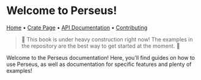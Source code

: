 # Welcome to Perseus!

[Home][repo] • [Crate Page][crate] • [API Documentation][docs] • [Contributing][contrib]

> 🚧 This book is under heavy construction right now! The examples in the repository are the best way to get started at the moment. 🚧

Welcome to the Perseus documentation! Here, you'll find guides on how to use Perseus, as well as documentation for specific features and plenty of examples!

[repo]: https://github.com/arctic-hen7/perseus
[crate]: https://crates.io/crates/perseus
[docs]: https://docs.rs/perseus
[contrib]: ./CONTRIBUTING.md
